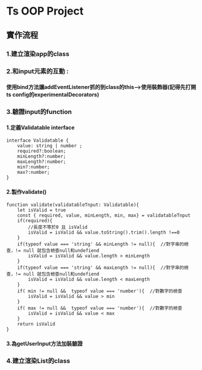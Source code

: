 # Ts OOP Project
## 實作流程
### 1.建立渲染app的class
### 2.和input元素的互動 : 
#### 使用bind方法讓addEventListener抓的到class的this-->使用裝飾器(記得先打開ts config的experimentalDecorators)
### 3.驗證input的function
#### 1.定義Validatable interface
```Ts
interface Validatable {
    value: string | number ;
    required?:boolean;
    minLength?:number;
    maxLength?:number;
    min?:number;
    max?:number;
}
```
#### 2.製作validate()
```Ts
function validate(validatableTnput: Validatable){
    let isValid = true
    const { required, value, minLength, min, max} = validatableTnput
    if(required){
        //長度不等於0 且 isValid
        isValid = isValid && value.toString().trim().length !==0
    }
    if(typeof value === 'string' && minLength != null){  //對字串的檢查，!= null 就包含檢查null和undefiend
        isValid = isValid && value.length > minLength
    }
    if(typeof value === 'string' && maxLength != null){  //對字串的檢查，!= null 就包含檢查null和undefiend
        isValid = isValid && value.length < maxLength
    }
    if( min != null &&  typeof value === 'number'){  //對數字的檢查
        isValid = isValid && value > min
    }
    if( max != null &&  typeof value === 'number'){  //對數字的檢查
        isValid = isValid && value < max
    }
    return isValid
}
```
#### 3.為getUserInput方法加裝驗證
### 4.建立渲染List的class